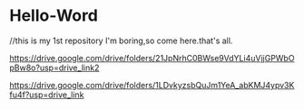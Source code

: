 # Hello-Word
//this is my 1st repository
I'm boring,so come here.that's all.



https://drive.google.com/drive/folders/21JpNrhC0BWse9VdYLi4uVjjGPWbOpBw8o?usp=drive_link2

https://drive.google.com/drive/folders/1LDvkyzsbQuJm1YeA_abKMJ4ypv3Kfu4f?usp=drive_link
